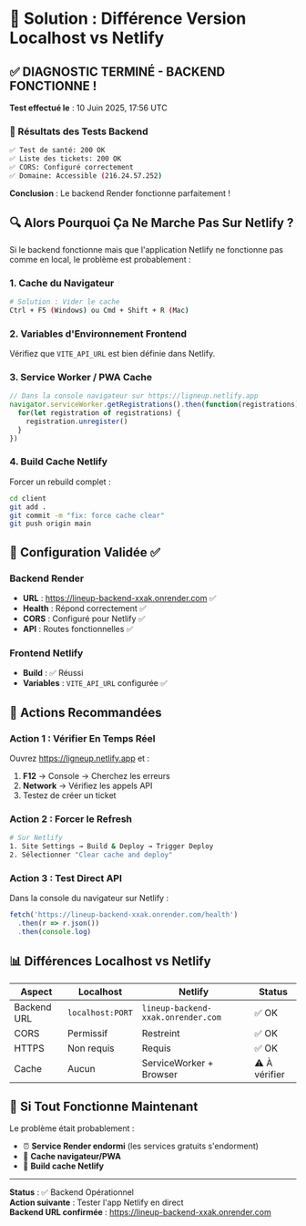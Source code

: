 # 🔧 Solution : Différence Version Localhost vs Netlify

## ✅ DIAGNOSTIC TERMINÉ - BACKEND FONCTIONNE !

**Test effectué le** : 10 Juin 2025, 17:56 UTC

### 🧪 Résultats des Tests Backend

```bash
✅ Test de santé: 200 OK
✅ Liste des tickets: 200 OK  
✅ CORS: Configuré correctement
✅ Domaine: Accessible (216.24.57.252)
```

**Conclusion** : Le backend Render fonctionne parfaitement !

## 🔍 Alors Pourquoi Ça Ne Marche Pas Sur Netlify ?

Si le backend fonctionne mais que l'application Netlify ne fonctionne pas comme en local, le problème est probablement :

### **1. Cache du Navigateur**
```bash
# Solution : Vider le cache
Ctrl + F5 (Windows) ou Cmd + Shift + R (Mac)
```

### **2. Variables d'Environnement Frontend**
Vérifiez que `VITE_API_URL` est bien définie dans Netlify.

### **3. Service Worker / PWA Cache**
```javascript
// Dans la console navigateur sur https://ligneup.netlify.app
navigator.serviceWorker.getRegistrations().then(function(registrations) {
  for(let registration of registrations) {
    registration.unregister()
  }
})
```

### **4. Build Cache Netlify**
Forcer un rebuild complet :
```bash
cd client
git add .
git commit -m "fix: force cache clear"
git push origin main
```

## 🔧 Configuration Validée ✅

### Backend Render
- **URL** : https://lineup-backend-xxak.onrender.com ✅
- **Health** : Répond correctement ✅
- **CORS** : Configuré pour Netlify ✅
- **API** : Routes fonctionnelles ✅

### Frontend Netlify  
- **Build** : ✅ Réussi
- **Variables** : `VITE_API_URL` configurée ✅

## 🎯 Actions Recommandées

### **Action 1 : Vérifier En Temps Réel**
Ouvrez https://ligneup.netlify.app et :
1. **F12** → Console → Cherchez les erreurs
2. **Network** → Vérifiez les appels API
3. Testez de créer un ticket

### **Action 2 : Forcer le Refresh**
```bash
# Sur Netlify
1. Site Settings → Build & Deploy → Trigger Deploy
2. Sélectionner "Clear cache and deploy"
```

### **Action 3 : Test Direct API**
Dans la console du navigateur sur Netlify :
```javascript
fetch('https://lineup-backend-xxak.onrender.com/health')
  .then(r => r.json())
  .then(console.log)
```

## 📊 Différences Localhost vs Netlify

| Aspect | Localhost | Netlify | Status |
|--------|-----------|---------|--------|
| Backend URL | `localhost:PORT` | `lineup-backend-xxak.onrender.com` | ✅ OK |
| CORS | Permissif | Restreint | ✅ OK |
| HTTPS | Non requis | Requis | ✅ OK |
| Cache | Aucun | ServiceWorker + Browser | ⚠️ À vérifier |

## 🚀 Si Tout Fonctionne Maintenant

Le problème était probablement :
- ⏰ **Service Render endormi** (les services gratuits s'endorment)
- 💾 **Cache navigateur/PWA**
- 🔄 **Build cache Netlify**

---

**Status** : ✅ Backend Opérationnel  
**Action suivante** : Tester l'app Netlify en direct  
**Backend URL confirmée** : https://lineup-backend-xxak.onrender.com 
